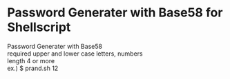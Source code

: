 # Password Generater with Base58 for Shellscript
Password Generater with Base58  
required upper and lower case letters, numbers  
length 4 or more  
ex.) $ prand.sh 12  
